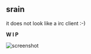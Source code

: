 srain
-----

it does not look like a irc client :-)

**W I P**

![screenshot](https://img.vim-cn.com/b9/fac6f0002f65b796ec0916f542c14097c934b9.png)
